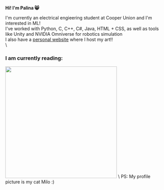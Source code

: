 **Hi! I'm Palina 😸**

I'm currently an electrical engieering student at Cooper Union and I'm interested in ML!\
I've worked with Python, C, C++, C#, Java, HTML + CSS, as well as tools like Unity and NVIDIA Omniverse for robotics simulation\
I also have a [personal website](https://polina4k.github.io/) where I host my art!!\
\
<h3 align="left">I am currently reading:</h3>
<img src="https://readme-goodreads.vercel.app/api/current-reading?userID=45245510" width="350" />
\
PS: My profile picture is my cat Milo :)

